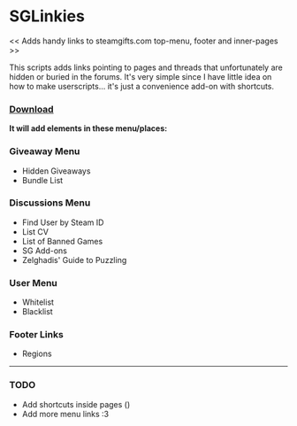 # SGLinkies
<< Adds handy links to steamgifts.com top-menu, footer and inner-pages >>

This scripts adds links pointing to pages and threads that unfortunately are hidden or buried in the forums.
It's very simple since I have little idea on how to make userscripts... it's just a convenience add-on with shortcuts.

### [Download](https://raw.githubusercontent.com/Mullinx/sglinkies/master/sglinkies.js)

**It will add elements in these menu/places:**

### Giveaway Menu
- Hidden Giveaways
- Bundle List

### Discussions Menu
- Find User by Steam ID
- List CV
- List of Banned Games
- SG Add-ons
- Zelghadis' Guide to Puzzling

### User Menu
- Whitelist
- Blacklist

### Footer Links
- Regions

---

### TODO
- Add shortcuts inside pages ()
- Add more menu links :3
